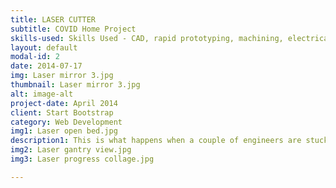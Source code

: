 ```yaml
---
title: LASER CUTTER
subtitle: COVID Home Project
skills-used: Skills Used - CAD, rapid prototyping, machining, electrical wiring, 3D printing, laser cutting
layout: default
modal-id: 2
date: 2014-07-17
img: Laser mirror 3.jpg
thumbnail: Laser mirror 3.jpg
alt: image-alt
project-date: April 2014
client: Start Bootstrap
category: Web Development
img1: Laser open bed.jpg
description1: This is what happens when a couple of engineers are stuck at home for a while. Back when the stay at home order was in place here in Seattle, my wife Megan and I started a project on our living room floor to keep ourselves sane. Five months and countless mistakes later, we are very proud to have finished our homemade laser cutter. It lives in our garage now because as you can see, it’s a monster. We constructed it out of 80/20 to keep it modular. It’s sporting an 80W CO2 laser with a series of three mirrors on a gantry system to direct the beam.
img2: Laser gantry view.jpg
img3: Laser progress collage.jpg

---
```

